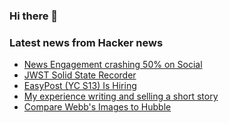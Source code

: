 ### Hi there 👋

<!--
**arashid-sh/arashid-sh** is a ✨ _special_ ✨ repository because its `README.md` (this file) appears on your GitHub profile.

Here are some ideas to get you started:

- 🔭 I’m currently working on ...
- 🌱 I’m currently learning ...
- 👯 I’m looking to collaborate on ...
- 🤔 I’m looking for help with ...
- 💬 Ask me about ...
- 📫 How to reach me: ...
- 😄 Pronouns: ...
- ⚡ Fun fact: ...
-->

### Latest news from Hacker news
<!-- BLOG-POST-LIST:START -->
- [News Engagement crashing 50% on Social](https://www.axios.com/2022/07/12/news-media-readership-ratings-2022)
- [JWST Solid State Recorder](https://jwst-docs.stsci.edu/jwst-observatory-hardware/jwst-solid-state-recorder)
- [EasyPost &lpar;YC S13&rpar; Is Hiring](https://www.easypost.com/careers)
- [My experience writing and selling a short story](https://superamit.substack.com/p/short-stories-how-much-do-you-make)
- [Compare Webb&#39;s Images to Hubble](https://johnedchristensen.github.io/WebbCompare/)
<!-- BLOG-POST-LIST:END -->
